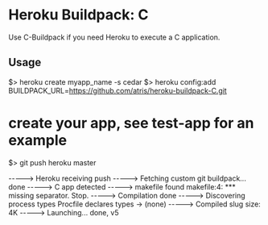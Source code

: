 # Heroku Buildpack: C

Use C-Buildpack if you need Heroku to execute a C application.

## Usage

$> heroku create myapp_name -s cedar
$> heroku config:add BUILDPACK_URL=https://github.com/atris/heroku-buildpack-C.git

# create your app, see test-app for an example

$> git push heroku master

-----> Heroku receiving push
-----> Fetching custom git buildpack... done
-----> C app detected
-----> makefile found
makefile:4: *** missing separator.  Stop.
-----> Compilation done
-----> Discovering process types
       Procfile declares types -> (none)
-----> Compiled slug size: 4K
-----> Launching... done, v5

